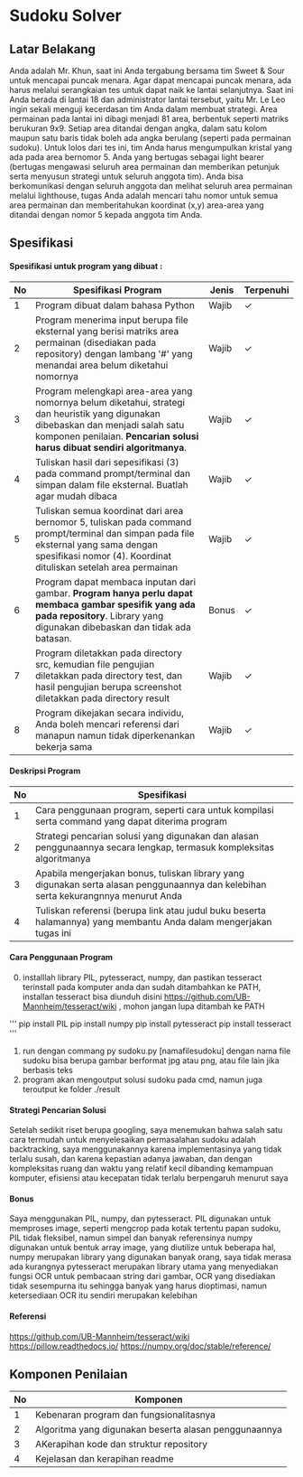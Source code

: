# Sudoku Solver


## Latar Belakang
Anda adalah Mr. Khun, saat ini Anda tergabung bersama tim Sweet & Sour untuk mencapai puncak menara. Agar dapat mencapai puncak menara, ada harus melalui serangkaian tes untuk dapat naik ke lantai selanjutnya. Saat ini Anda berada di lantai 18 dan administrator lantai tersebut, yaitu Mr. Le Leo ingin sekali menguji kecerdasan tim Anda dalam membuat strategi. Area permainan pada lantai ini dibagi menjadi 81 area, berbentuk seperti matriks berukuran 9x9. Setiap area ditandai dengan angka, dalam satu kolom maupun satu baris tidak boleh ada angka berulang (seperti pada permainan sudoku). Untuk lolos dari tes ini, tim Anda harus mengumpulkan kristal yang ada pada area bernomor 5. Anda yang bertugas sebagai light bearer (bertugas mengawasi seluruh area permainan dan memberikan petunjuk serta menyusun strategi untuk seluruh anggota tim). Anda bisa berkomunikasi dengan seluruh anggota dan melihat seluruh area permainan melalui lighthouse, tugas Anda adalah mencari tahu nomor untuk semua area permainan dan memberitahukan koordinat (x,y) area-area yang ditandai dengan nomor 5 kepada anggota tim Anda.


## Spesifikasi

#### Spesifikasi untuk program yang dibuat :
| No | Spesifikasi Program | Jenis | Terpenuhi |
| ---- | ---- | ---- | ---- |
| 1 | Program dibuat dalam bahasa Python | Wajib | ✓ |
| 2 | Program menerima input berupa file eksternal yang berisi matriks area permainan (disediakan pada repository) dengan lambang '#' yang menandai area belum diketahui nomornya | Wajib | ✓ |
| 3 | Program melengkapi area-area yang nomornya belum diketahui, strategi dan heuristik yang digunakan dibebaskan dan menjadi salah satu komponen penilaian. **Pencarian solusi harus dibuat sendiri algoritmanya**. | Wajib | ✓ |
| 4 | Tuliskan hasil dari sepesifikasi (3) pada command prompt/terminal dan simpan dalam file eksternal. Buatlah agar mudah dibaca | Wajib | ✓ |
| 5 | Tuliskan semua koordinat dari area bernomor 5, tuliskan pada command prompt/terminal dan simpan pada file eksternal yang sama dengan spesifikasi nomor (4). Koordinat dituliskan setelah area permainan | Wajib | ✓ |
| 6 | Program dapat membaca inputan dari gambar. **Program hanya perlu dapat membaca gambar spesifik yang ada pada repository**. Library yang digunakan dibebaskan dan tidak ada batasan. | Bonus | ✓ |
| 7 | Program diletakkan pada directory src, kemudian file pengujian diletakkan pada directory test, dan hasil pengujian berupa screenshot diletakkan pada directory result | Wajib | ✓ |
| 8 | Program dikejakan secara individu, Anda boleh mencari referensi dari manapun namun tidak diperkenankan bekerja sama | Wajib | ✓ |

#### Deskripsi Program
| No | Spesifikasi |
| ---- | ---- |
| 1 | Cara penggunaan program, seperti cara untuk kompilasi serta command yang dapat diterima program |
| 2 | Strategi pencarian solusi yang digunakan dan alasan penggunaannya secara lengkap, termasuk kompleksitas algoritmanya | 
| 3 | Apabila mengerjakan bonus, tuliskan library yang digunakan serta alasan penggunaannya dan kelebihan serta kekurangnnya menurut Anda |
| 4 | Tuliskan referensi (berupa link atau judul buku beserta halamannya) yang membantu Anda dalam mengerjakan tugas ini |

#### Cara Penggunaan Program

0. installlah library PIL, pytesseract, numpy, dan pastikan tesseract terinstall pada komputer anda dan sudah ditambahkan ke PATH, installan tesseract bisa diunduh disini https://github.com/UB-Mannheim/tesseract/wiki , mohon jangan lupa ditambah ke PATH

'''
pip install PIL
pip install numpy
pip install pytesseract
pip install tesseract
'''

1. run dengan commang py sudoku.py [namafilesudoku] dengan nama file sudoku bisa berupa gambar berformat jpg atau png, atau file lain jika berbasis teks
2. program akan mengoutput solusi sudoku pada cmd, namun juga teroutput ke folder ./result


#### Strategi Pencarian Solusi

Setelah sedikit riset berupa googling, saya menemukan bahwa salah satu cara termudah untuk menyelesaikan permasalahan sudoku adalah backtracking, saya menggunakannya karena implementasinya yang tidak terlalu susah, dan karena kepastian adanya jawaban, dan dengan kompleksitas ruang dan waktu yang relatif kecil dibanding kemampuan komputer, efisiensi atau kecepatan tidak terlalu berpengaruh menurut saya

#### Bonus

Saya menggunakan PIL, numpy, dan pytesseract. PIL digunakan untuk memproses image, seperti mengcrop pada kotak tertentu papan sudoku, PIL tidak fleksibel, namun simpel dan banyak referensinya
numpy digunakan untuk bentuk array image, yang diutilize untuk beberapa hal, numpy merupakan library yang digunakan banyak orang, saya tidak merasa ada kurangnya
pytesseract merupakan library utama yang menyediakan fungsi OCR untuk pembacaan string dari gambar, OCR yang disediakan tidak sesempurna itu sehingga banyak yang harus dioptimasi, namun ketersediaan OCR itu sendiri merupakan kelebihan

#### Referensi

https://github.com/UB-Mannheim/tesseract/wiki
https://pillow.readthedocs.io/
https://numpy.org/doc/stable/reference/


## Komponen Penilaian 
| No | Komponen |
| ---- | ---- |
| 1 | Kebenaran program dan fungsionalitasnya |
| 2 | Algoritma yang digunakan beserta alasan penggunaannya | 
| 3 | AKerapihan kode dan struktur repository |
| 4 | Kejelasan dan kerapihan readme |


